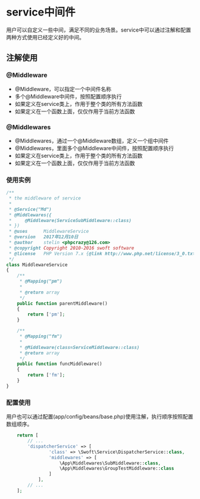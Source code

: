 # service中间件

用户可以自定义一些中间，满足不同的业务场景。service中可以通过注解和配置两种方式使用已经定义好的中间。

## 注解使用

### @Middleware

- @Middleware，可以指定一个中间件名称
- 多个@Middleware中间件，按照配置顺序执行
- 如果定义在service类上，作用于整个类的所有方法函数
- 如果定义在一个函数上面，仅仅作用于当前方法函数

### @Middlewares

- @Middlewares，通过一个@Middleware数组，定义一个组中间件
- @Middlewares，里面多个@Middleware中间件，按照配置顺序执行
- 如果定义在service类上，作用于整个类的所有方法函数
- 如果定义在一个函数上面，仅仅作用于当前方法函数

### 使用实例

```php
/**
 * the middleware of service
 *
 * @Service("Md")
 * @Middlewares({
 *     @Middleware(ServiceSubMiddleware::class)
 * })
 * @uses      MiddlewareService
 * @version   2017年12月10日
 * @author    stelin <phpcrazy@126.com>
 * @copyright Copyright 2010-2016 swoft software
 * @license   PHP Version 7.x {@link http://www.php.net/license/3_0.txt}
 */
class MiddlewareService
{
    /**
     * @Mapping("pm")
     *
     * @return array
     */
    public function parentMiddleware()
    {
        return ['pm'];
    }

    /**
     * @Mapping("fm")
     *
     * @Middleware(class=ServiceMiddleware::class)
     * @return array
     */
    public function funcMiddleware()
    {
        return ['fm'];
    }
}
```

### 配置使用

用户也可以通过配置(app/config/beans/base.php)使用注解，执行顺序按照配置数组顺序。

```php
    return [
        // ...
        'dispatcherService' => [
                'class' => \Swoft\Service\DispatcherService::class,
                'middlewares' => [
                    \App\Middlewares\SubMiddleware::class,
                    \App\Middlewares\GroupTestMiddleware::class
                ]
            ],
        // ...    
    ];
```